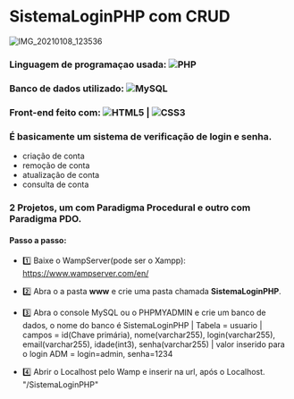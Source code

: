 # SistemaLoginPHP com CRUD 
![IMG_20210108_123536](https://user-images.githubusercontent.com/72228497/104033747-b3f0e380-51ae-11eb-88da-b70a3cf5777b.png)
### Linguagem de programaçao usada: ![PHP](https://img.shields.io/badge/-PHP-%236495ED?style=flat-square&logo=PHP&logoColor=ffffff)
### Banco de dados utilizado: ![MySQL](https://img.shields.io/badge/-MySQL-%234169E1?style=flat-square&logo=MySQL&logoColor=ffffff)
### Front-end feito com: ![HTML5](https://img.shields.io/badge/-HTML5-%23E44D27?style=flat-square&logo=html5&logoColor=ffffff) | ![CSS3](https://img.shields.io/badge/-CSS3-%2300BFFF?style=flat-square&logo=CSS3&logoColor=ffffff)

### É basicamente um sistema de verificação de login e senha.
- criação de conta
- remoção de conta
- atualização de conta
- consulta de conta
### 2 Projetos, um com Paradigma Procedural e outro com Paradigma PDO.

#### Passo a passo:
- 1️⃣ Baixe o WampServer(pode ser o Xampp): https://www.wampserver.com/en/

- 2️⃣ Abra o a pasta **www** e crie uma pasta chamada **SistemaLoginPHP**.

- 3️⃣ Abra o console MySQL ou o PHPMYADMIN e crie um banco de dados, o nome do banco é SistemaLoginPHP | Tabela = usuario | campos = id(Chave primária), nome(varchar255), login(varchar255), email(varchar255), idade(int3), senha(varchar255) | valor inserido para o login ADM = login=admin, senha=1234

- 4️⃣ Abrir o Localhost pelo Wamp e inserir na url, após o Localhost. "/SistemaLoginPHP"
